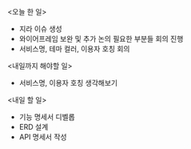 <오늘 한 일>
- 지라 이슈 생성
- 와이어프레임 보완 및 추가 논의 필요한 부분들 회의 진행
- 서비스명, 테마 컬러, 이용자 호칭 회의

<내일까지 해야할 일>
- 서비스명, 이용자 호칭 생각해보기

<내일 할 일>
- 기능 명세서 디벨롭
- ERD 설계
- API 명세서 작성
